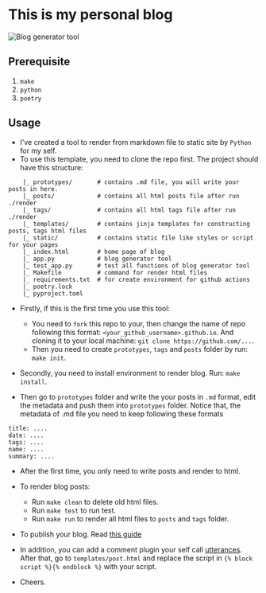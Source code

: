 # This is my personal blog

![Blog generator tool](https://github.com/tvph/tvph.github.io/actions/workflows/python-app.yml/badge.svg)

## Prerequisite

1. `make`
2. `python`
3. `poetry`

## Usage

* I've created a tool to render from markdown file to static site by `Python` for my self.
* To use this template, you need to clone the repo first. The project should have this structure:

```
    |_ prototypes/       # contains .md file, you will write your posts in here.
    |_ posts/            # contains all html posts file after run ./render
    |_ tags/             # contains all html tags file after run ./render
    |_ templates/        # contains jinja templates for constructing posts, tags html files
    |_ static/           # contains static file like styles or script for your pages
    |_ index.html        # home page of blog
    |_ app.py            # blog generator tool
    |_ test_app.py       # test all functions of blog generator tool
    |_ Makefile          # command for render html files
    |_ requirements.txt  # for create environment for github actions
    |_ poetry.lock
    |_ pyproject.toml

```

* Firstly, if this is the first time you use this tool:
    * You need to `fork` this repo to your, then change the name of repo following this format: `<your_github_username>.github.io`. And cloning it to your local machine: `git clone https://github.com/...`.
    * Then you need to create `prototypes`, `tags` and `posts` folder by run: `make init`.

* Secondly, you need to install environment to render blog. Run: `make install`.

* Then go to `prototypes` folder and write the your posts in `.md` format, edit the metadata and push them into `prototypes` folder. Notice that, the metadata of .md file you need to keep following these formats

```
title: ....
date: ....
tags: ....
name: ....
summary: ....
```
* After the first time, you only need to write posts and render to html.

* To render blog posts:

	* Run `make clean` to delete old html files.
	* Run `make test` to run test.
	* Run `make run` to render all html files to `posts` and `tags` folder.

* To publish your blog. Read [this guide](https://pages.github.com/)
* In addition, you can add a comment plugin your self call [utterances](https://utteranc.es/?installation_id=19767855&setup_action=install). After that, go to
`templates/post.html` and replace the script in `{% block script %}{% endblock %}` with your script.
* Cheers.
